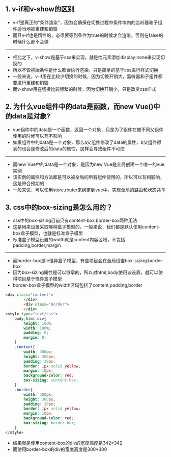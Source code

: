 ## 1. v-if和v-show的区别
* v-if是真正的"条件渲染"，因为会确保在切换过程中条件块内的监听器和子组件适当地被重建和销毁
* 而且v-if也是惰性的，必须要等到条件为true的时候才会渲染，否则在false的时候什么都不会做
---
* 相比之下，v-show是基于css来实现，就是给元素添加display:none来实现切换的
* 所以不管初始条件是什么都会执行渲染，只是简单的基于css进行样式切换
* 一般来说，v-if用在比较少切换的时候，因为切换开销大，监听器和子组件都要进行重建和销毁
* 而v-show用在切换比较频繁的时候，因为切换开销小，只是改变css样式

## 2. 为什么vue组件中的data是函数，而new Vue()中的data是对象?
* vue组件中的data是一个函数，返回一个对象，只是为了组件在被不同父组件使用的时候可以互不影响
* 如果组件中的data是一个对象，那么a父组件修改了data的属性，b父组件得到的也会是修改后的data的属性，这样会导致组件不可控
---
* 而new Vue中的data是一个对象，是因为new Vue是全局创建一个唯一的vue实例
* 该实例的属性和方法都是可以被全局的所有组件使用的，所以可以互相影响，这是符合预期的
* 一般来说，可以使用store,router来绑定到vue中，实现全局的路由和状态共享

## 3. css中的box-sizing是怎么用的？
* css中的box-sizing目前只有content-box,border-box两种用法
* 这是用来设置采取哪种盒子模型的，一般来说，我们都是默认使用content-box盒子模型，也就是标准盒子模型
* 标准盒子模型设置的width就是content内容区域，不包括padding,border,margin
---
* 而border-box是ie怪异盒子模型，有些项目会在全局设置box-sizing:border-box
* 因为box-sizing属性是可以继承的，所以对html,body使用该设置，就可以使得项目基于怪异盒子模型
* border-box盒子模型的width区域包括了content,padding,border
````html
<div class="content">
        </div>
        <div class="border">
        </div>
<style type="text/css">
    body,html,div{
        height: 100%;
        width: 100%;
        padding: 0;
        margin: 0;
    }
    .content{
        width: 300px;
        height: 300px;
        padding: 20px;
        border: 1px solid yellow;
        margin: 10px;
        background-color: red;
        box-sizing: content-box;
    }
    .border{
        width: 300px;
        height: 300px;
        padding: 20px;
        border: 1px solid yellow;
        margin: 10px;
        background-color: red;
        box-sizing: border-box;
    }
</style>
````
* 结果就是使用content-box的div的宽度高度是342*342
* 而使用border-box的div的宽度高度是300*300

